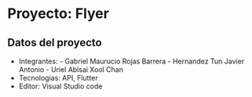 # Proyecto: Flyer

## Datos del proyecto

- Integrantes: 	- Gabriel Maurucio Rojas Barrera
		- Hernandez Tun Javier Antonio
		- Uriel Abisai Xool Chan
- Tecnologias: API, Flutter
- Editor: Visual Studio code
